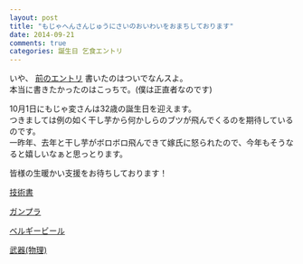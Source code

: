 ```yaml
---
layout: post
title: "もじゃへんさんじゅうにさいのおいわいをおまちしております"
date: 2014-09-21
comments: true
categories: 誕生日 乞食エントリ
---
```


いや、 [前のエントリ](http://shizone.github.io/2014/09/21/0025/) 書いたのはついでなんスよ。  
本当に書きたかったのはこっちで。(僕は正直者なのです)

10月1日にもじゃ変さんは32歳の誕生日を迎えます。  
つきましては例の如く干し芋から何かしらのブツが飛んでくるのを期待しているのです。  
一昨年、去年と干し芋がボロボロ飛んできて嫁氏に怒られたので、今年もそうなると嬉しいなぁと思っとります。

皆様の生暖かい支援をお待ちしております！

[技術書](http://www.amazon.co.jp/registry/wishlist/1345GN03KS5L1/)

[ガンプラ](http://www.amazon.co.jp/registry/wishlist/2B8SWTFYD5IC/)

[ベルギービール](http://www.amazon.co.jp/registry/wishlist/2N5QMYJIW6NKM/)

[武器(物理)](http://www.amazon.co.jp/registry/wishlist/LPR7MH6Y7N4/)
